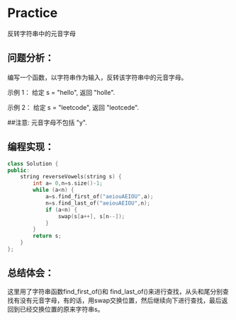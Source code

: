 # Practice
 反转字符串中的元音字母
## 问题分析：
#### 
编写一个函数，以字符串作为输入，反转该字符串中的元音字母。

示例 1：
给定 s = "hello", 返回 "holle".

示例 2：
给定 s = "leetcode", 返回 "leotcede".

##注意:
元音字母不包括 "y".
## 编程实现：
```C++
class Solution {
public:
    string reverseVowels(string s) {
        int a= 0,n=s.size()-1;
        while (a<n) {
            a=s.find_first_of("aeiouAEIOU",a);
            n=s.find_last_of("aeiouAEIOU",n);
            if (a<n) {
                swap(s[a++], s[n--]);
            }
        }
        return s;
    }
};
```
## 总结体会：
这里用了字符串函数find_first_of()和 find_last_of()来进行查找，从头和尾分别查找有没有元音字母，有的话，用swap交换位置，然后继续向下进行查找，最后返回到已经交换位置的原来字符串s。